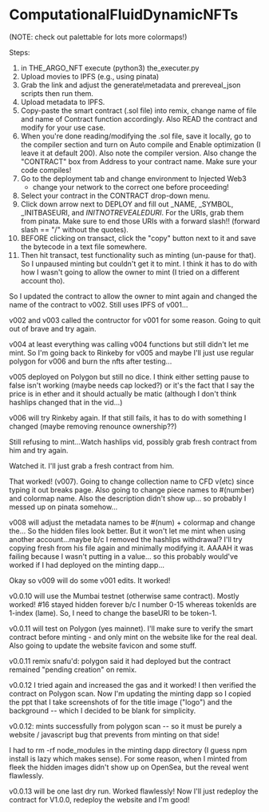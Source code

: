 # ComputationalFluidDynamicNFTs

(NOTE: check out palettable for lots more colormaps!)

Steps:
   1) in THE\_ARGO\_NFT execute (python3) the\_executer.py
   2) Upload movies to IPFS (e.g., using pinata)
   3) Grab the link and adjust the generate\metadata and prereveal\_json
      scripts then run them.
   4) Upload metadata to IPFS.
   5) Copy-paste the smart contract (.sol file) into remix, change name
      of file and name of Contract function accordingly. Also READ
      the contract and modify for your use case.
   6) When you're done reading/modifying the .sol file, save it locally,
      go to the compiler section and turn on Auto compile and Enable
      optimization (I leave it at default 200). Also note the compiler
      version. Also change the "CONTRACT" box from Address to your contract
      name. Make sure your code compiles!
   7) Go to the deployment tab and change environment to Injected Web3
      - change your network to the correct one before proceeding!
   8) Select your contract in the CONTRACT drop-down menu.
   9) Click down arrow next to DEPLOY and fill out \_NAME, \_SYMBOL,
      _INITBASEURI, and _INITNOTREVEALEDURI_. For the URIs, grab them
      from pinata. Make sure to end those URIs with a forward slash!!
      (forward slash == "/" without the quotes).
  10) BEFORE clicking on transact, click the "copy" button next to it
      and save the bytecode in a text file somewhere.
  11) Then hit transact, test functionality such as minting (un-pause for that).
So I unpaused minting but couldn't get it to mint. I think it has to do with
how I wasn't going to allow the owner to mint (I tried on a different account
tho).

So I updated the contract to allow the owner to mint again and changed
the name of the contract to v002. Still uses IPFS of v001...

v002 and v003 called the contructor for v001 for some reason. Going
to quit out of brave and try again.

v004 at least everything was calling v004 functions but still didn't
let me mint. So I'm going back to Rinkeby for v005 and maybe I'll
just use regular polygon for v006 and burn the nfts after testing...

v005 deployed on Polygon but still no dice. I think either setting
pause to false isn't working (maybe needs cap locked?) or
it's the fact that I say the price is in ether and it should
actually be matic (although I don't think hashlips changed that
in the vid...)

v006 will try Rinkeby again. If that still fails, it has to do
with something I changed (maybe removing renounce ownership??)

Still refusing to mint...Watch hashlips vid, possibly grab fresh
contract from him and try again.

Watched it. I'll just grab a fresh contract from him.

That worked! (v007). Going to change collection name to CFD v(etc)
since typing it out breaks page. Also going to change piece names
to #(number) and colormap name. Also the description didn't show up...
so probably I messed up on pinata somehow...

v008 will adjust the metadata names to be #(num) + colormap and
change the...
So the hidden files look better. But it won't let me mint when
using another account...maybe b/c I removed the hashlips withdrawal?
I'll try copying fresh from his file again and minimally modifying it.
  AAAAH it was failing because I wasn't putting in a value... so this
probably would've worked if I had deployed on the minting dapp...

Okay so v009 will do some v001 edits.
It worked!

v0.0.10 will use the Mumbai testnet (otherwise same contract).
Mostly worked! #16 stayed hidden forever b/c I number 0-15 whereas
tokenIds are 1-index (lame). So, I need to change the baseURI to
be token-1.

v0.0.11 will test on Polygon (yes mainnet). I'll make sure to verify
the smart contract before minting - and only mint on the website like
for the real deal. Also going to update the website favicon and some
stuff.

v0.0.11 remix snafu'd: polygon said it had deployed but the contract
remained "pending creation" on remix.

v0.0.12 I tried again and increased the gas and it worked!
I then verified the contract on Polygon scan. Now I'm updating
the minting dapp so I copied the ppt that I take screenshots of
for the title image ("logo") and the background -- which I decided to be
blank for simplicity.

v0.0.12: mints successfully from polygon scan -- so it must be purely
a website / javascript bug that prevents from minting on that side!

I had to rm -rf node_modules in the minting dapp directory
         (I guess npm install is lazy which makes sense). For some reason,
         when I minted from fleek the hidden images didn't show up
on OpenSea, but the reveal went flawlessly.

v0.0.13 will be one last dry run. Worked flawlessly! Now I'll just redeploy
        the contract for V1.0.0, redeploy the website and I'm good!




